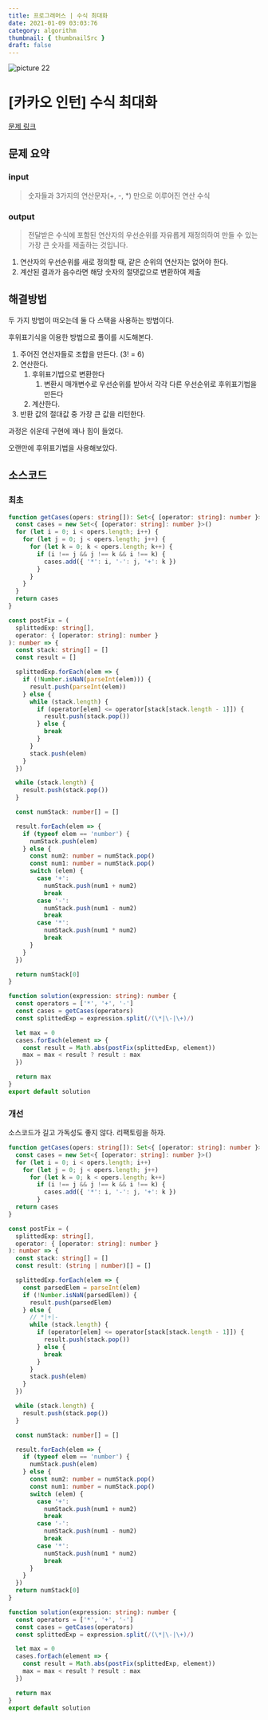 ```yaml
---
title: 프로그래머스 | 수식 최대화
date: 2021-01-09 03:03:76
category: algorithm
thumbnail: { thumbnailSrc }
draft: false
---
```


![picture 22](images/2021-03-09/ba0118f82c0feeca7e76871c011166f54043143d3dd0994493963b5334b3472f.png)

# [카카오 인턴] 수식 최대화

[문제 링크](https://programmers.co.kr/learn/courses/30/lessons/67257)

## 문제 요약

### input

> 숫자들과 3가지의 연산문자(+, -, \*) 만으로 이루어진 연산 수식

### output

> 전달받은 수식에 포함된 연산자의 우선순위를 자유롭게 재정의하여 만들 수 있는 가장 큰 숫자를 제출하는 것입니다.

1. 연산자의 우선순위를 새로 정의할 때, 같은 순위의 연산자는 없어야 한다.
2. 계산된 결과가 음수라면 해당 숫자의 절댓값으로 변환하여 제출

## 해결방법

두 가지 방법이 떠오는데 둘 다 스택을 사용하는 방법이다.

후위표기식을 이용한 방법으로 풀이를 시도해본다.

1. 주어진 연산자들로 조합을 만든다. (3! = 6)
2. 연산한다.
   1. 후위표기법으로 변환한다
      1. 변환시 매개변수로 우선순위를 받아서 각각 다른 우선순위로 후위표기법을 만든다
   2. 계산한다.
3. 반환 값의 절대값 중 가장 큰 값을 리턴한다.

과정은 쉬운데 구현에 꽤나 힘이 들었다.

오랜만에 후위표기법을 사용해보았다.

## 소스코드

### 최초

```ts
function getCases(opers: string[]): Set<{ [operator: string]: number }> {
  const cases = new Set<{ [operator: string]: number }>()
  for (let i = 0; i < opers.length; i++) {
    for (let j = 0; j < opers.length; j++) {
      for (let k = 0; k < opers.length; k++) {
        if (i !== j && j !== k && i !== k) {
          cases.add({ '*': i, '-': j, '+': k })
        }
      }
    }
  }
  return cases
}

const postFix = (
  splittedExp: string[],
  operator: { [operator: string]: number }
): number => {
  const stack: string[] = []
  const result = []

  splittedExp.forEach(elem => {
    if (!Number.isNaN(parseInt(elem))) {
      result.push(parseInt(elem))
    } else {
      while (stack.length) {
        if (operator[elem] <= operator[stack[stack.length - 1]]) {
          result.push(stack.pop())
        } else {
          break
        }
      }
      stack.push(elem)
    }
  })

  while (stack.length) {
    result.push(stack.pop())
  }

  const numStack: number[] = []

  result.forEach(elem => {
    if (typeof elem == 'number') {
      numStack.push(elem)
    } else {
      const num2: number = numStack.pop()
      const num1: number = numStack.pop()
      switch (elem) {
        case '+':
          numStack.push(num1 + num2)
          break
        case '-':
          numStack.push(num1 - num2)
          break
        case '*':
          numStack.push(num1 * num2)
          break
      }
    }
  })

  return numStack[0]
}

function solution(expression: string): number {
  const operators = ['*', '+', '-']
  const cases = getCases(operators)
  const splittedExp = expression.split(/(\*|\-|\+)/)

  let max = 0
  cases.forEach(element => {
    const result = Math.abs(postFix(splittedExp, element))
    max = max < result ? result : max
  })

  return max
}
export default solution
```

### 개선

소스코드가 길고 가독성도 좋지 않다. 리팩토링을 하자.

```ts
function getCases(opers: string[]): Set<{ [operator: string]: number }> {
  const cases = new Set<{ [operator: string]: number }>()
  for (let i = 0; i < opers.length; i++)
    for (let j = 0; j < opers.length; j++)
      for (let k = 0; k < opers.length; k++)
        if (i !== j && j !== k && i !== k) {
          cases.add({ '*': i, '-': j, '+': k })
        }
  return cases
}

const postFix = (
  splittedExp: string[],
  operator: { [operator: string]: number }
): number => {
  const stack: string[] = []
  const result: (string | number)[] = []

  splittedExp.forEach(elem => {
    const parsedElem = parseInt(elem)
    if (!Number.isNaN(parsedElem)) {
      result.push(parsedElem)
    } else {
      // *|+|-
      while (stack.length) {
        if (operator[elem] <= operator[stack[stack.length - 1]]) {
          result.push(stack.pop())
        } else {
          break
        }
      }
      stack.push(elem)
    }
  })

  while (stack.length) {
    result.push(stack.pop())
  }

  const numStack: number[] = []

  result.forEach(elem => {
    if (typeof elem == 'number') {
      numStack.push(elem)
    } else {
      const num2: number = numStack.pop()
      const num1: number = numStack.pop()
      switch (elem) {
        case '+':
          numStack.push(num1 + num2)
          break
        case '-':
          numStack.push(num1 - num2)
          break
        case '*':
          numStack.push(num1 * num2)
          break
      }
    }
  })
  return numStack[0]
}

function solution(expression: string): number {
  const operators = ['*', '+', '-']
  const cases = getCases(operators)
  const splittedExp = expression.split(/(\*|\-|\+)/)

  let max = 0
  cases.forEach(element => {
    const result = Math.abs(postFix(splittedExp, element))
    max = max < result ? result : max
  })

  return max
}
export default solution
```
